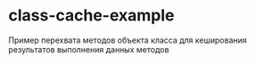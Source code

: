 # class-cache-example
Пример перехвата методов объекта класса для кеширования результатов выполнения данных методов
